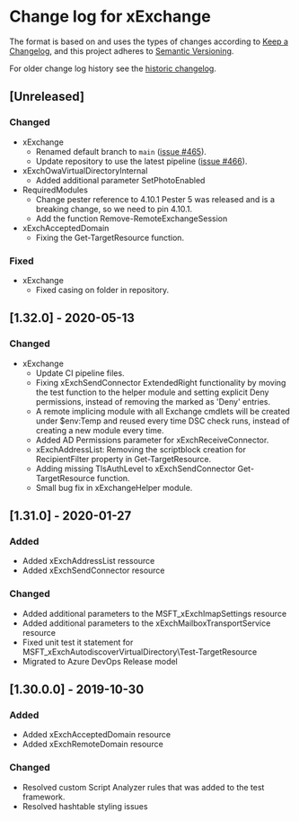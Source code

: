 # Change log for xExchange

The format is based on and uses the types of changes according to [Keep a Changelog](https://keepachangelog.com/en/1.0.0/),
and this project adheres to [Semantic Versioning](https://semver.org/spec/v2.0.0.html).

For older change log history see the [historic changelog](HISTORIC_CHANGELOG.md).

## [Unreleased]

### Changed

- xExchange
  - Renamed default branch to `main` ([issue #465](https://github.com/dsccommunity/xExchange/issues/465)).
  - Update repository to use the latest pipeline ([issue #466](https://github.com/dsccommunity/xExchange/issues/466)).
- xExchOwaVirtualDirectoryInternal
  - Added additional parameter SetPhotoEnabled
- RequiredModules
  - Change pester reference to 4.10.1
    Pester 5 was released and is a breaking change,
    so we need to pin 4.10.1.
  - Add the function Remove-RemoteExchangeSession
- xExchAcceptedDomain
  - Fixing the Get-TargetResource function.

### Fixed

- xExchange
  - Fixed casing on folder in repository.

## [1.32.0] - 2020-05-13

### Changed

- xExchange
  - Update CI pipeline files.
  - Fixing xExchSendConnector ExtendedRight functionality by moving the test function
    to the helper module and setting explicit Deny permissions, instead of removing
    the marked as 'Deny' entries.
  - A remote implicing module with all Exchange cmdlets will be created under
    \$env:Temp and reused every time DSC check runs, instead of creating a new
    module every time.
  - Added AD Permissions parameter for xExchReceiveConnector.
  - xExchAddressList: Removing the scriptblock creation for RecipientFilter
    property in Get-TargetResource.
  - Adding missing TlsAuthLevel to xExchSendConnector Get-TargetResource function.
  - Small bug fix in xExchangeHelper module.

## [1.31.0] - 2020-01-27

### Added

- Added xExchAddressList ressource
- Added xExchSendConnector resource

### Changed

- Added additional parameters to the MSFT_xExchImapSettings resource
- Added additional parameters to the xExchMailboxTransportService resource
- Fixed unit test it statement for MSFT_xExchAutodiscoverVirtualDirectory\Test-TargetResource
- Migrated to Azure DevOps Release model

## [1.30.0.0] - 2019-10-30

### Added

- Added xExchAcceptedDomain resource
- Added xExchRemoteDomain resource

### Changed

- Resolved custom Script Analyzer rules that was added to the test framework.
- Resolved hashtable styling issues
